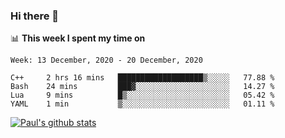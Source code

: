 ### Hi there 👋

📊 **This week I spent my time on**
<!--START_SECTION:waka-->
```text
Week: 13 December, 2020 - 20 December, 2020

C++     2 hrs 16 mins   ███████████████████▒░░░░░   77.88 % 
Bash    24 mins         ███▓░░░░░░░░░░░░░░░░░░░░░   14.27 % 
Lua     9 mins          █▒░░░░░░░░░░░░░░░░░░░░░░░   05.42 % 
YAML    1 min           ▒░░░░░░░░░░░░░░░░░░░░░░░░   01.11 % 
```
<!--END_SECTION:waka-->


[![Paul's github stats](https://github-readme-stats.vercel.app/api?username=mickeyouyou&theme=dracula&show_icons=true)](https://github.com/anuraghazra/github-readme-stats)
